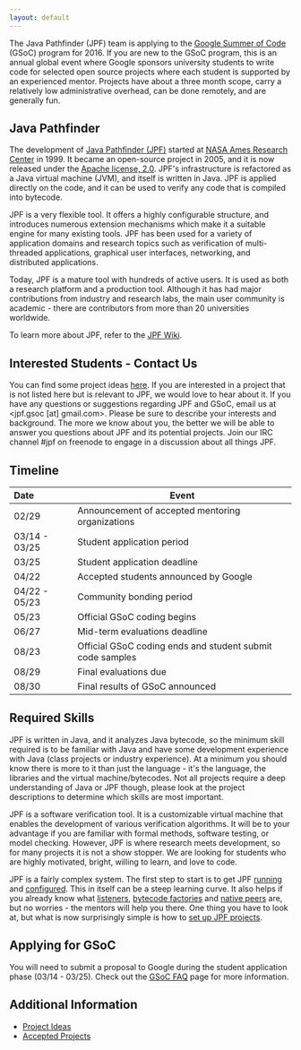 ```yaml
---
layout: default
---
```


The Java Pathfinder (JPF) team is applying to the [Google Summer of Code](https://developers.google.com/open-source/gsoc/) (GSoC) program for 2016. If you are new to the GSoC program, this is an annual global event where Google sponsors university students to write code for selected open source projects where each student is supported by an experienced mentor. Projects have about a three month scope, carry a relatively low administrative overhead, can be done remotely, and are generally fun.

## Java Pathfinder ##

The development of [Java Pathfinder (JPF)](http://babelfish.arc.nasa.gov/trac/jpf/wiki/WikiStart)  started at [NASA Ames Research Center](http://www.nasa.gov/centers/ames/home/index.html) in 1999. It became an open-source project in 2005, and it is now released under the [Apache license, 2.0](http://www.apache.org/licenses/LICENSE-2.0). JPF's infrastructure is refactored as a Java virtual machine (JVM), and itself is written in Java. JPF is applied directly on the code, and it can be used to verify any code that is compiled into bytecode.

JPF is a very flexible tool. It offers a highly configurable structure, and introduces numerous extension mechanisms which make it a suitable engine for many existing tools. JPF has been used for a variety of application domains and research topics such as verification of multi-threaded applications, graphical user interfaces, networking, and distributed applications. 

Today, JPF is a mature tool with hundreds of active users. It is used as both a research platform and a production tool. Although it has had major contributions from industry and research labs, the main user community is academic - there are contributors from more than 20 universities worldwide.

To learn more about JPF, refer to the [JPF Wiki](http://babelfish.arc.nasa.gov/trac/jpf/wiki).

## Interested Students - Contact Us ##

You can find some project ideas [here](wiki:projects/projects). If you are interested in a project that is not listed here but is relevant to JPF, we would love to hear about it. If you have any questions or suggestions regarding JPF and GSoC, email us at \<jpf.gsoc [at] gmail.com\>. Please be sure to describe your interests and background. The more we know about you, the better we will be able to answer you questions about JPF and its potential projects. Join our IRC channel #jpf on freenode to engage in a discussion about all things JPF.

## Timeline ##

| Date | Event |
| :------------- | ------------- |
| 02/29 | Announcement of accepted mentoring organizations |
| 03/14 - 03/25 | Student application period |
| 03/25 | Student application deadline |
| 04/22 | Accepted students announced by Google |
| 04/22 - 05/23 | Community bonding period |
| 05/23 | Official GSoC coding begins |
| 06/27 | Mid-term evaluations deadline |
| 08/23 | Official GSoC coding ends and student submit code samples |
| 08/29 | Final evaluations due |
| 08/30 | Final results of GSoC announced |

## Required Skills ##

JPF is written in Java, and it analyzes Java bytecode, so the minimum skill required is to be familiar with Java and have some development experience with Java (class projects or industry experience). At a minimum you should know there is more to it than just the language - it's the language, the libraries and the virtual machine/bytecodes. Not all projects require a deep understanding of Java or JPF though, please look at the project descriptions to determine which skills are most important.

JPF is a software verification tool. It is a customizable virtual machine that enables the development of various verification algorithms. It will be to your advantage if you are familiar with formal methods, software testing, or model checking. However, JPF is where research meets development, so for many projects it is not a show stopper. We are looking for students who are highly motivated, bright, willing to learn, and love to code.

JPF is a fairly complex system. The first step to start is to get JPF [running](http://babelfish.arc.nasa.gov/trac/jpf/wiki/user/run) and [configured](http://babelfish.arc.nasa.gov/trac/jpf/wiki/user/config). This in itself can be a steep learning curve. It also helps if you already know what [listeners](http://babelfish.arc.nasa.gov/trac/jpf/wiki/devel/listener), [bytecode factories](http://babelfish.arc.nasa.gov/trac/jpf/wiki/devel/bytecode_factory) and [native peers](http://babelfish.arc.nasa.gov/trac/jpf/wiki/devel/mji) are, but no worries - the mentors will help you there. One thing you have to look at, but what is now surprisingly simple is how to [set up JPF projects](http://babelfish.arc.nasa.gov/trac/jpf/wiki/devel/create_project).

## Applying for GSoC ##

You will need to submit a proposal to Google during the student application phase (03/14 - 03/25). Check out the [GSoC FAQ](https://developers.google.com/open-source/gsoc/faq) page for more information. 

## Additional Information
   * [Project Ideas](Google-Summer-of-Code-2016-Project-Ideas)
   * [Accepted Projects](Google-Summer-of-Code-2016-Accepted-Projects)
